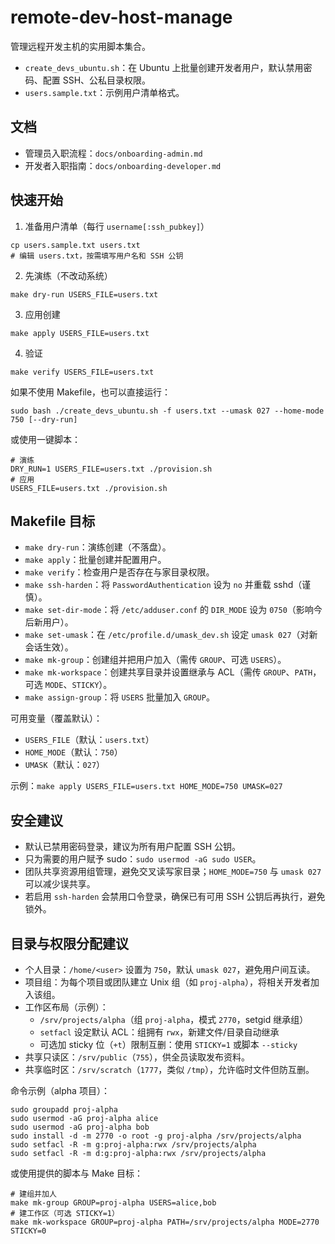 # remote-dev-host-manage

管理远程开发主机的实用脚本集合。

- `create_devs_ubuntu.sh`：在 Ubuntu 上批量创建开发者用户，默认禁用密码、配置 SSH、公私目录权限。
- `users.sample.txt`：示例用户清单格式。

## 文档

- 管理员入职流程：`docs/onboarding-admin.md`
- 开发者入职指南：`docs/onboarding-developer.md`

## 快速开始

1) 准备用户清单（每行 `username[:ssh_pubkey]`）

```
cp users.sample.txt users.txt
# 编辑 users.txt，按需填写用户名和 SSH 公钥
```

2) 先演练（不改动系统）

```
make dry-run USERS_FILE=users.txt
```

3) 应用创建

```
make apply USERS_FILE=users.txt
```

4) 验证

```
make verify USERS_FILE=users.txt
```

如果不使用 Makefile，也可以直接运行：

```
sudo bash ./create_devs_ubuntu.sh -f users.txt --umask 027 --home-mode 750 [--dry-run]
```

或使用一键脚本：

```
# 演练
DRY_RUN=1 USERS_FILE=users.txt ./provision.sh
# 应用
USERS_FILE=users.txt ./provision.sh
```

## Makefile 目标

- `make dry-run`：演练创建（不落盘）。
- `make apply`：批量创建并配置用户。
- `make verify`：检查用户是否存在与家目录权限。
- `make ssh-harden`：将 `PasswordAuthentication` 设为 `no` 并重载 sshd（谨慎）。
- `make set-dir-mode`：将 `/etc/adduser.conf` 的 `DIR_MODE` 设为 `0750`（影响今后新用户）。
- `make set-umask`：在 `/etc/profile.d/umask_dev.sh` 设定 `umask 027`（对新会话生效）。
- `make mk-group`：创建组并把用户加入（需传 `GROUP`、可选 `USERS`）。
- `make mk-workspace`：创建共享目录并设置继承与 ACL（需传 `GROUP`、`PATH`，可选 `MODE`、`STICKY`）。
- `make assign-group`：将 `USERS` 批量加入 `GROUP`。

可用变量（覆盖默认）：

- `USERS_FILE`（默认：`users.txt`）
- `HOME_MODE`（默认：`750`）
- `UMASK`（默认：`027`）

示例：`make apply USERS_FILE=users.txt HOME_MODE=750 UMASK=027`

## 安全建议

- 默认已禁用密码登录，建议为所有用户配置 SSH 公钥。
- 只为需要的用户赋予 sudo：`sudo usermod -aG sudo USER`。
- 团队共享资源用组管理，避免交叉读写家目录；`HOME_MODE=750` 与 `umask 027` 可以减少误共享。
- 若启用 `ssh-harden` 会禁用口令登录，确保已有可用 SSH 公钥后再执行，避免锁外。

## 目录与权限分配建议

- 个人目录：`/home/<user>` 设置为 `750`，默认 `umask 027`，避免用户间互读。
- 项目组：为每个项目或团队建立 Unix 组（如 `proj-alpha`），将相关开发者加入该组。
- 工作区布局（示例）：
  - `/srv/projects/alpha`（组 `proj-alpha`，模式 `2770`，setgid 继承组）
  - `setfacl` 设定默认 ACL：组拥有 `rwx`，新建文件/目录自动继承
  - 可选加 sticky 位（`+t`）限制互删：使用 `STICKY=1` 或脚本 `--sticky`
- 共享只读区：`/srv/public`（`755`），供全员读取发布资料。
- 共享临时区：`/srv/scratch`（`1777`，类似 `/tmp`），允许临时文件但防互删。

命令示例（alpha 项目）：

```
sudo groupadd proj-alpha
sudo usermod -aG proj-alpha alice
sudo usermod -aG proj-alpha bob
sudo install -d -m 2770 -o root -g proj-alpha /srv/projects/alpha
sudo setfacl -R -m g:proj-alpha:rwx /srv/projects/alpha
sudo setfacl -R -m d:g:proj-alpha:rwx /srv/projects/alpha
```

或使用提供的脚本与 Make 目标：

```
# 建组并加人
make mk-group GROUP=proj-alpha USERS=alice,bob
# 建工作区（可选 STICKY=1）
make mk-workspace GROUP=proj-alpha PATH=/srv/projects/alpha MODE=2770 STICKY=0
```
